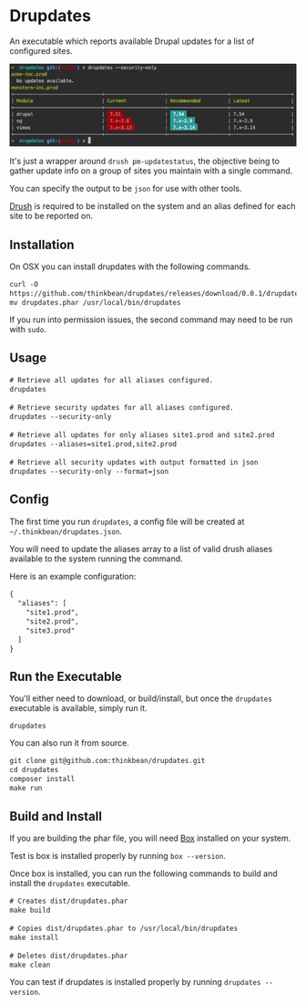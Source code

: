 # Drupdates

An executable which reports available Drupal updates for a list of 
configured sites.

![drupdates](images/drupdates.png?raw=true "drupdates console example")

It's just a wrapper around `drush pm-updatestatus`, the objective
 being to gather update info on a group of sites you maintain with a single command.
 
You can specify the output to be `json` for use with other tools.

[Drush](https://github.com/drush-ops/drush) is required to be installed on the
system and an alias defined for each site to be reported on.

## Installation

On OSX you can install drupdates with the following commands.
```
curl -O https://github.com/thinkbean/drupdates/releases/download/0.0.1/drupdates.phar
mv drupdates.phar /usr/local/bin/drupdates
```
If you run into permission issues, the second command may need to be run with `sudo`.

## Usage

```
# Retrieve all updates for all aliases configured.
drupdates

# Retrieve security updates for all aliases configured.
drupdates --security-only

# Retrieve all updates for only aliases site1.prod and site2.prod
drupdates --aliases=site1.prod,site2.prod

# Retrieve all security updates with output formatted in json
drupdates --security-only --format=json
```

## Config

The first time you run `drupdates`, a config file will be created at
`~/.thinkbean/drupdates.json`.

You will need to update the aliases array to a list of valid drush aliases
available to the system running the command.

Here is an example configuration:
```
{
  "aliases": [
    "site1.prod",
    "site2.prod",
    "site3.prod"
  ]
}
```

## Run the Executable

You'll either need to download, or build/install, but once the `drupdates` executable
is available, simply run it.

```
drupdates
```

You can also run it from source.

```
git clone git@github.com:thinkbean/drupdates.git
cd drupdates
composer install
make run
```

## Build and Install

If you are building the phar file, you will need [Box](https://github.com/box-project/box2)
installed on your system.

Test is box is installed properly by running `box --version`.

Once box is installed, you can run the following commands to build and install the
`drupdates` executable.

```
# Creates dist/drupdates.phar
make build

# Copies dist/drupdates.phar to /usr/local/bin/drupdates
make install

# Deletes dist/drupdates.phar
make clean
```

You can test if drupdates is installed properly by running `drupdates --version`.
